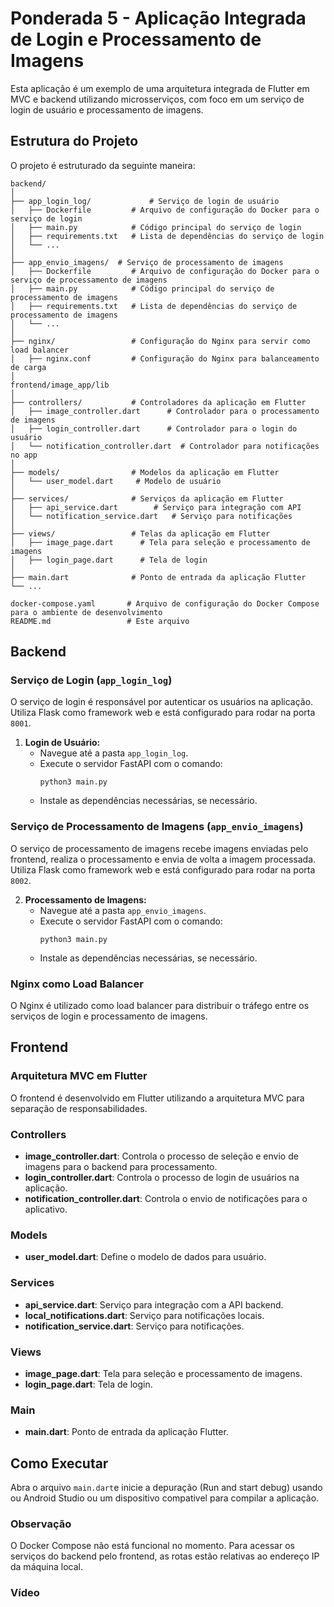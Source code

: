 
# Ponderada 5 - Aplicação Integrada de Login e Processamento de Imagens

Esta aplicação é um exemplo de uma arquitetura integrada de Flutter em MVC e backend utilizando microsserviços, com foco em um serviço de login de usuário e processamento de imagens.

## Estrutura do Projeto

O projeto é estruturado da seguinte maneira:

```
backend/
│
├── app_login_log/             # Serviço de login de usuário
│   ├── Dockerfile         # Arquivo de configuração do Docker para o serviço de login
│   ├── main.py            # Código principal do serviço de login
│   ├── requirements.txt   # Lista de dependências do serviço de login
│   └── ...
│
├── app_envio_imagens/  # Serviço de processamento de imagens
│   ├── Dockerfile         # Arquivo de configuração do Docker para o serviço de processamento de imagens
│   ├── main.py            # Código principal do serviço de processamento de imagens
│   ├── requirements.txt   # Lista de dependências do serviço de processamento de imagens
│   └── ...
│
├── nginx/                 # Configuração do Nginx para servir como load balancer
│   ├── nginx.conf         # Configuração do Nginx para balanceamento de carga
│
frontend/image_app/lib
│
├── controllers/           # Controladores da aplicação em Flutter
│   ├── image_controller.dart      # Controlador para o processamento de imagens
│   ├── login_controller.dart      # Controlador para o login do usuário
│   └── notification_controller.dart  # Controlador para notificações no app
│
├── models/                # Modelos da aplicação em Flutter
│   └── user_model.dart     # Modelo de usuário
│
├── services/              # Serviços da aplicação em Flutter
│   ├── api_service.dart        # Serviço para integração com API
│   └── notification_service.dart   # Serviço para notificações
│
├── views/                 # Telas da aplicação em Flutter
│   ├── image_page.dart      # Tela para seleção e processamento de imagens
│   ├── login_page.dart      # Tela de login
│
├── main.dart              # Ponto de entrada da aplicação Flutter
└── ...

docker-compose.yaml       # Arquivo de configuração do Docker Compose para o ambiente de desenvolvimento
README.md                 # Este arquivo
```

## Backend

### Serviço de Login (`app_login_log`)

O serviço de login é responsável por autenticar os usuários na aplicação. Utiliza Flask como framework web e está configurado para rodar na porta `8001`.

1. **Login de Usuário:**
   - Navegue até a pasta `app_login_log`.
   - Execute o servidor FastAPI com o comando:
     ```
     python3 main.py
     ```
   - Instale as dependências necessárias, se necessário.

### Serviço de Processamento de Imagens (`app_envio_imagens`)

O serviço de processamento de imagens recebe imagens enviadas pelo frontend, realiza o processamento e envia de volta a imagem processada. Utiliza Flask como framework web e está configurado para rodar na porta `8002`.

2. **Processamento de Imagens:**
   - Navegue até a pasta `app_envio_imagens`.
   - Execute o servidor FastAPI com o comando:
     ```
     python3 main.py
     ```
   - Instale as dependências necessárias, se necessário.

### Nginx como Load Balancer

O Nginx é utilizado como load balancer para distribuir o tráfego entre os serviços de login e processamento de imagens.

## Frontend

### Arquitetura MVC em Flutter

O frontend é desenvolvido em Flutter utilizando a arquitetura MVC para separação de responsabilidades.

### Controllers

- **image_controller.dart**: Controla o processo de seleção e envio de imagens para o backend para processamento.
- **login_controller.dart**: Controla o processo de login de usuários na aplicação.
- **notification_controller.dart**: Controla o envio de notificações para o aplicativo.

### Models

- **user_model.dart**: Define o modelo de dados para usuário.

### Services

- **api_service.dart**: Serviço para integração com a API backend.
- **local_notifications.dart**: Serviço para notificações locais.
- **notification_service.dart**: Serviço para notificações.

### Views

- **image_page.dart**: Tela para seleção e processamento de imagens.
- **login_page.dart**: Tela de login.

### Main

- **main.dart**: Ponto de entrada da aplicação Flutter.

## Como Executar

Abra o arquivo `main.dart`e inicie a depuração (Run and start debug) usando ou Android Studio ou um dispositivo compativel para compilar a aplicação.

### Observação

O Docker Compose não está funcional no momento. Para acessar os serviços do backend pelo frontend, as rotas estão relativas ao endereço IP da máquina local.

### Vídeo




